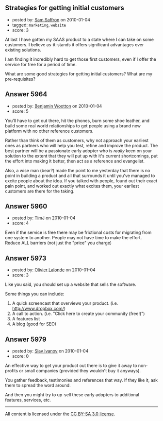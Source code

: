 ## Strategies for getting initial customers

- posted by: [Sam Saffron](https://stackexchange.com/users/-1/258-sam-saffron) on 2010-01-04
- tagged: `marketing`, `website`
- score: 3

At last I have gotten my SAAS product to a state where I can take on some customers. I believe as-it-stands it offers significant advantages over existing solutions.

I am finding it incredibly hard to get those first customers, even if I offer the service for free for a period of time. 

What are some good strategies for getting initial customers? What are my pre-requisites?  


## Answer 5964

- posted by: [Benjamin Wootton](https://stackexchange.com/users/-1/2094-benjamin-wootton) on 2010-01-04
- score: 5

You'll have to get out there, hit the phones, burn some shoe leather, and build some real world relationships to get people using a brand new platform with no other reference customers.  

Rather than think of them as customers, why not approach your earliest ones as partners who will help you test, refine and improve the product.  The best partner will be a passionate early adopter who is *really* keen on your solution to the extent that they will put up with it's current shortcomings, put the effort into making it better, then act as a reference and evangelist.

Also, a wise man (bear?) made the point to me yesterday that there is no point in building a product and all that surrounds it until you've managed to excite people about the idea.  If you talked with people, found out their exact pain point, and worked out exactly what excites them, your earliest customers are there for the taking.


## Answer 5960

- posted by: [TimJ](https://stackexchange.com/users/-1/1172-timj) on 2010-01-04
- score: 4

Even if the service is free there may be frictional costs for migrating from one system to another.  People may not have time to make the effort.  Reduce ALL barriers (not just the "price" you charge)




## Answer 5973

- posted by: [Olivier Lalonde](https://stackexchange.com/users/-1/1030-olivier-lalonde) on 2010-01-04
- score: 3

<p>Like you said, you should set up a website that sells the software. </p>

<p>Some things you can include:</p>

<ol>
<li>A quick screencast that overviews your product. (i.e. <a href="https://www.dropbox.com/" rel="nofollow">http://www.dropbox.com/</a>)</li>
<li>A call to action. (i.e. "Click here to create your community (free!)")</li>
<li>A features list</li>
<li>A blog (good for SEO)</li>
</ol>



## Answer 5979

- posted by: [Slav Ivanov](https://stackexchange.com/users/-1/23-slav-ivanov) on 2010-01-04
- score: 0

An effective way to get your product out there is to give it away to non-profits or small companies (provided they wouldn't buy it anyways). 

You gather feedback, testimonies and references that way. If they like it, ask them to spread the word around.

 And then you might try to up-sell these early adopters to additional features, services, etc.




---

All content is licensed under the [CC BY-SA 3.0 license](https://creativecommons.org/licenses/by-sa/3.0/).
